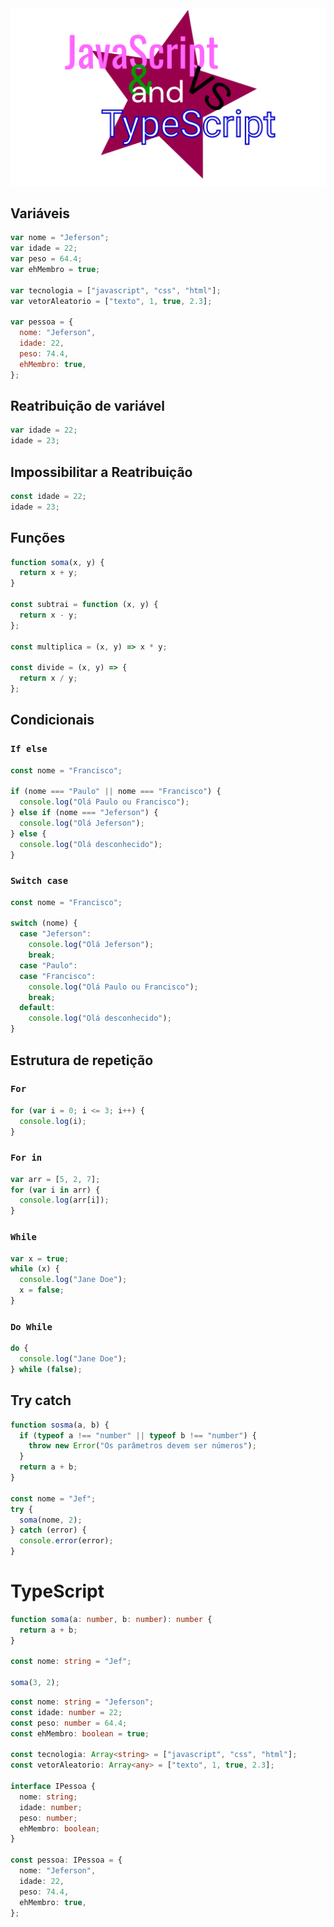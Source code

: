 <img src="./img/js-ts.png"/>

## Variáveis

```js
var nome = "Jeferson";
var idade = 22;
var peso = 64.4;
var ehMembro = true;

var tecnologia = ["javascript", "css", "html"];
var vetorAleatorio = ["texto", 1, true, 2.3];

var pessoa = {
  nome: "Jeferson",
  idade: 22,
  peso: 74.4,
  ehMembro: true,
};
```

## Reatribuição de variável

```js
var idade = 22;
idade = 23;
```

## Impossibilitar a Reatribuição

```js
const idade = 22;
idade = 23;
```

## Funções

```js
function soma(x, y) {
  return x + y;
}

const subtrai = function (x, y) {
  return x - y;
};

const multiplica = (x, y) => x * y;

const divide = (x, y) => {
  return x / y;
};
```

## Condicionais

### `If else`

```js
const nome = "Francisco";

if (nome === "Paulo" || nome === "Francisco") {
  console.log("Olá Paulo ou Francisco");
} else if (nome === "Jeferson") {
  console.log("Olá Jeferson");
} else {
  console.log("Olá desconhecido");
}
```

### `Switch case`

```js
const nome = "Francisco";

switch (nome) {
  case "Jeferson":
    console.log("Olá Jeferson");
    break;
  case "Paulo":
  case "Francisco":
    console.log("Olá Paulo ou Francisco");
    break;
  default:
    console.log("Olá desconhecido");
}
```

## Estrutura de repetição

### `For`

```js
for (var i = 0; i <= 3; i++) {
  console.log(i);
}
```

### `For in`

```js
var arr = [5, 2, 7];
for (var i in arr) {
  console.log(arr[i]);
}
```

### `While`

```js
var x = true;
while (x) {
  console.log("Jane Doe");
  x = false;
}
```

### `Do While`

```js
do {
  console.log("Jane Doe");
} while (false);
```

## Try catch

```js
function sosma(a, b) {
  if (typeof a !== "number" || typeof b !== "number") {
    throw new Error("Os parâmetros devem ser números");
  }
  return a + b;
}

const nome = "Jef";
try {
  soma(nome, 2);
} catch (error) {
  console.error(error);
}
```

# TypeScript

```ts
function soma(a: number, b: number): number {
  return a + b;
}

const nome: string = "Jef";

soma(3, 2);
```

```ts
const nome: string = "Jeferson";
const idade: number = 22;
const peso: number = 64.4;
const ehMembro: boolean = true;

const tecnologia: Array<string> = ["javascript", "css", "html"];
const vetorAleatorio: Array<any> = ["texto", 1, true, 2.3];

interface IPessoa {
  nome: string;
  idade: number;
  peso: number;
  ehMembro: boolean;
}

const pessoa: IPessoa = {
  nome: "Jeferson",
  idade: 22,
  peso: 74.4,
  ehMembro: true,
};
```

